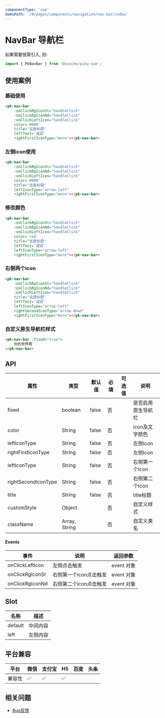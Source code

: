 ```yaml
---
componentType: 'vue'
demoPath: '/#/pages/components/navigation/nav-bar/index'
---
```


# NavBar 导航栏

如果需要按需引入, 则:

```js
import { PkNavBar } from '@souche/pika-vue';
```

## 使用案例

### 基础使用

```html
<pk-nav-bar
    :onClickRgIconSt="handleClick"
    :onClickRgIconNd="handleClick"
    :onClickLeftIcon="handleClick"
    color='#000'
    title="这是标题"
    leftText='返回'
    rightFirstIconType="more"></pk-nav-bar>
```
### 左侧icon使用

```html
<pk-nav-bar
    :onClickRgIconSt="handleClick"
    :onClickRgIconNd="handleClick"
    :onClickLeftIcon="handleClick"
    color='#000'
    title="这是标题"
    leftIconType="arrow-left"
    rightFirstIconType="more"></pk-nav-bar>
```

### 修改颜色

```html
<pk-nav-bar
    :onClickRgIconSt="handleClick"
    :onClickRgIconNd="handleClick"
    :onClickLeftIcon="handleClick"
    color='red'
    title="这是标题"
    leftText='返回'
    leftIconType="arrow-left"
    rightFirstIconType="more"></pk-nav-bar>
```

### 右侧两个icon

```html
<pk-nav-bar
    :onClickRgIconSt="handleClick"
    :onClickRgIconNd="handleClick"
    :onClickLeftIcon="handleClick"
    title="这是标题"
    leftText='返回'
    leftIconType="arrow-left"
    rightSecondIconType="arrow-down"
    rightFirstIconType="more"></pk-nav-bar>
```
### 自定义原生导航栏样式

```html
<pk-nav-bar :fixed="true">
    你的世界啊
</pk-nav-bar>
```

## API

| 属性 | 类型 | 默认值 | 必填 | 可选值 | 说明 |
| --- | --- | --- | --- | --- | --- |
| fixed | boolean | false | 否 |  | 是否启用原生导航栏 |
| color | String | false | 否 |  | icon及文字颜色 |
| leftIconType | String | false | 否 |  | 左侧Icon |
| rightFirstIconType | String | false | 否 |  | 左侧Icon |
| leftIconType | String | false | 否 |  | 右侧第一个Icon |
| rightSecondIconType | String | false | 否 |  | 右侧第二个Icon |
| title | String | false | 否 |  | title标题 |
| customStyle | Object |  | 否 |  | 自定义样式 |
| className | Array, String |  | 否 |  | 自定义类名 |

#### Events

| 事件 | 说明 | 返回参数 |
| --- | --- | --- |
| onClickLeftIcon | 左侧点击触发 | event 对象 |
| onClickRgIconSt | 右侧第一个icon点击触发 | event 对象 |
| onClickRgIconNd | 右侧第二个icon点击触发 | event 对象 |

## Slot
| 名称 | 描述 |
| --- | --- |
| default | 中间内容 |
| left | 左侧内容 |

## 平台兼容

| 平台   | 微信 | 支付宝 | H5  | 百度 | 头条 |
| ------ | ---- | ------ | --- | ---- | ---- |
| 兼容性 | ✅    | ✅      | ✅   |      |      |

## 相关问题

- [Bug反馈](https://git.souche-inc.com/souhce-Taro/pika-ui/issues/new)
